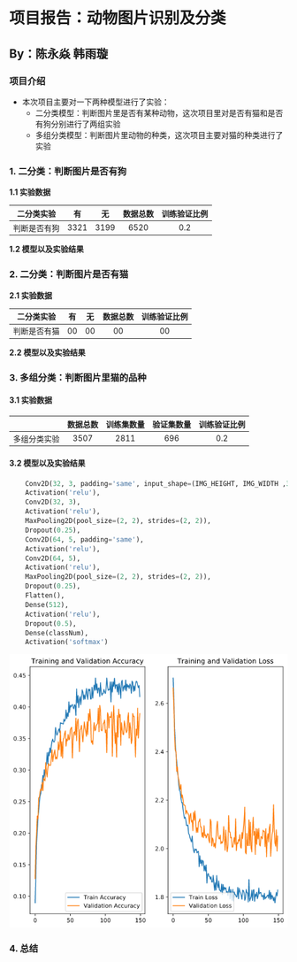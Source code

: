 # 项目报告：动物图片识别及分类

## By：陈永焱 韩雨璇

### 项目介绍

+ 本次项目主要对一下两种模型进行了实验：
  + 二分类模型：判断图片里是否有某种动物，这次项目里对是否有猫和是否有狗分别进行了两组实验
  + 多组分类模型：判断图片里动物的种类，这次项目主要对猫的种类进行了实验

### 1. 二分类：判断图片是否有狗
**1.1 实验数据**

|二分类实验|有|无|数据总数|训练验证比例|
|:--:|:--:|:--:|:--:|:--:|
|判断是否有狗|3321|3199|6520|0.2|

**1.2 模型以及实验结果**

### 2. 二分类：判断图片是否有猫
**2.1 实验数据**

|二分类实验|有|无|数据总数|训练验证比例|
|:--:|:--:|:--:|:--:|:--:|
|判断是否有猫|00|00|00|00|

**2.2 模型以及实验结果**

### 3. 多组分类：判断图片里猫的品种
#### 3.1 实验数据

|<br />|数据总数|训练集数量|验证集数量|训练验证比例|
|:----------:|:--:|:--:|:--:|:--:|
|多组分类实验|3507|2811|696|0.2|

#### 3.2 模型以及实验结果

```python
    Conv2D(32, 3, padding='same', input_shape=(IMG_HEIGHT, IMG_WIDTH ,3)),
    Activation('relu'),
    Conv2D(32, 3),
    Activation('relu'),
    MaxPooling2D(pool_size=(2, 2), strides=(2, 2)),
    Dropout(0.25),
    Conv2D(64, 5, padding='same'),
    Activation('relu'),
    Conv2D(64, 5),
    Activation('relu'),
    MaxPooling2D(pool_size=(2, 2), strides=(2, 2)),
    Dropout(0.25),
    Flatten(),
    Dense(512),
    Activation('relu'),
    Dropout(0.5),
    Dense(classNum),
    Activation('softmax')
```

![img](multiclass\sub_cd_0.25dp_150.png)

### 4. 总结
